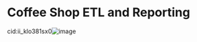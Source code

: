 # Coffee Shop ETL and Reporting

cid:ii_klo381sx0![image](https://user-images.githubusercontent.com/66178028/109411666-c9b3a580-79b4-11eb-8192-5a074f62cada.png)

